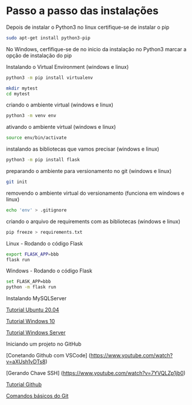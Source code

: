 <h1>Passo a passo das instalações</h1>

Depois de instalar o Python3 no linux certifique-se de instalar o pip

````sh
sudo apt-get install python3-pip
````

No Windows, cerfifique-se de no inicio da instalação no Python3 marcar a opção de instalação do pip


Instalando o Virtual Environment (windows e linux)

````sh
python3 -m pip install virtualenv
````

````sh
mkdir mytest
cd mytest
````

criando o ambiente virtual (windows e linux)
````sh
python3 -m venv env
````

ativando o ambiente virtual (windows e linux)
````sh
source env/bin/activate
````

instalando as bibliotecas que vamos precisar (windows e linux)
````sh
python3 -m pip install flask
````

preparando o ambiente para versionamento no git (windows e linux)
````sh
git init
````

removendo o ambiente virtual do versionamento (funciona em windows e linux)
````sh
echo 'env' > .gitignore
````

criando o arquivo de requirements com as bibliotecas (windows e linux)
````sh
pip freeze > requirements.txt
````

Linux - Rodando o código Flask
````sh
export FLASK_APP=bbb
flask run
````

Windows - Rodando o código Flask
````sh
set FLASK_APP=bbb
python -m flask run
````

Instalando MySQLServer

[Tutorial Ubuntu 20.04](https://phoenixnap.com/kb/install-mysql-ubuntu-20-04)

[Tutorial Windows 10](https://www.lifewire.com/how-to-install-mysql-windows-10-4584021)

[Tutorial Windows Server](https://phoenixnap.com/kb/install-mysql-on-windows)


Iniciando um projeto no GitHub

[Conetando Github com VSCode] (https://www.youtube.com/watch?v=aXUsh1vDTs8)

[Gerando Chave SSH] (https://www.youtube.com/watch?v=7YVQLZp1jb0)

[Tutorial Github](https://docs.github.com/pt/get-started/quickstart/hello-world)

[Comandos básicos do Git](https://comandosgit.github.io)